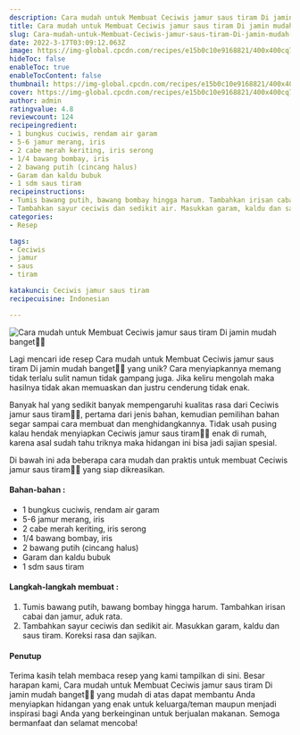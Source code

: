 ```yaml
---
description: Cara mudah untuk Membuat Ceciwis jamur saus tiram Di jamin mudah banget"
title: Cara mudah untuk Membuat Ceciwis jamur saus tiram Di jamin mudah banget
slug: Cara-mudah-untuk-Membuat-Ceciwis-jamur-saus-tiram-Di-jamin-mudah-banget
date: 2022-3-17T03:09:12.063Z
image: https://img-global.cpcdn.com/recipes/e15b0c10e9168821/400x400cq70/photo.jpg
hideToc: false
enableToc: true
enableTocContent: false
thumbnail: https://img-global.cpcdn.com/recipes/e15b0c10e9168821/400x400cq70/photo.jpg
cover: https://img-global.cpcdn.com/recipes/e15b0c10e9168821/400x400cq70/photo.jpg
author: admin
ratingvalue: 4.8
reviewcount: 124
recipeingredient:
- 1 bungkus cuciwis, rendam air garam
- 5-6 jamur merang, iris
- 2 cabe merah keriting, iris serong
- 1/4 bawang bombay, iris
- 2 bawang putih (cincang halus)
- Garam dan kaldu bubuk
- 1 sdm saus tiram
recipeinstructions:
- Tumis bawang putih, bawang bombay hingga harum. Tambahkan irisan cabai dan jamur, aduk rata.
- Tambahkan sayur ceciwis dan sedikit air. Masukkan garam, kaldu dan saus tiram. Koreksi rasa dan sajikan.
categories:
- Resep

tags:
- Ceciwis
- jamur
- saus
- tiram

katakunci: Ceciwis jamur saus tiram
recipecuisine: Indonesian

---
```


![Cara mudah untuk Membuat Ceciwis jamur saus tiram Di jamin mudah banget👩‍🍳](https://img-global.cpcdn.com/recipes/e15b0c10e9168821/400x400cq70/photo.jpg)

Lagi mencari ide resep Cara mudah untuk Membuat Ceciwis jamur saus tiram Di jamin mudah banget👩‍🍳 yang unik? Cara menyiapkannya memang tidak terlalu sulit namun tidak gampang juga. Jika keliru mengolah maka hasilnya tidak akan memuaskan dan justru cenderung tidak enak.

Banyak hal yang sedikit banyak mempengaruhi kualitas rasa dari Ceciwis jamur saus tiram👩‍🍳, pertama dari jenis bahan, kemudian pemilihan bahan segar sampai cara membuat dan menghidangkannya. Tidak usah pusing kalau hendak menyiapkan Ceciwis jamur saus tiram👩‍🍳 enak di rumah, karena asal sudah tahu triknya maka hidangan ini bisa jadi sajian spesial.

Di bawah ini ada beberapa cara mudah dan praktis untuk membuat Ceciwis jamur saus tiram👩‍🍳 yang siap dikreasikan.

<!--inarticleads1-->

#### Bahan-bahan :

- 1 bungkus cuciwis, rendam air garam
- 5-6 jamur merang, iris
- 2 cabe merah keriting, iris serong
- 1/4 bawang bombay, iris
- 2 bawang putih (cincang halus)
- Garam dan kaldu bubuk
- 1 sdm saus tiram

<!--inarticleads2-->

#### Langkah-langkah membuat :

1. Tumis bawang putih, bawang bombay hingga harum. Tambahkan irisan cabai dan jamur, aduk rata.
1. Tambahkan sayur ceciwis dan sedikit air. Masukkan garam, kaldu dan saus tiram. Koreksi rasa dan sajikan.

#### Penutup

Terima kasih telah membaca resep yang kami tampilkan di sini. Besar harapan kami, Cara mudah untuk Membuat Ceciwis jamur saus tiram Di jamin mudah banget👩‍🍳 yang mudah di atas dapat membantu Anda menyiapkan hidangan yang enak untuk keluarga/teman maupun menjadi inspirasi bagi Anda yang berkeinginan untuk berjualan makanan. Semoga bermanfaat dan selamat mencoba!